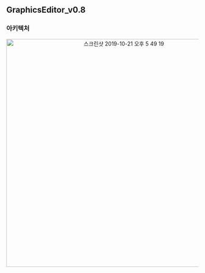 

## GraphicsEditor_v0.8

### 아키텍처
<img width="600" style="text-align:center" alt="스크린샷 2019-10-21 오후 5 49 19" src="https://user-images.githubusercontent.com/55579896/67191464-9a8a3d00-f42c-11e9-94aa-8abbabea8a5a.png">

